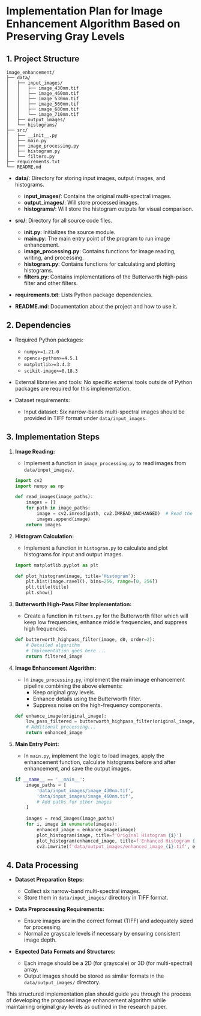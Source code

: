 # Implementation Plan for Image Enhancement Algorithm Based on Preserving Gray Levels

## 1. Project Structure

```plaintext
image_enhancement/
├── data/
│   ├── input_images/
│   │   ├── image_430nm.tif
│   │   ├── image_460nm.tif
│   │   ├── image_530nm.tif
│   │   ├── image_560nm.tif
│   │   ├── image_680nm.tif
│   │   └── image_710nm.tif
│   ├── output_images/
│   └── histograms/
├── src/
│   ├── __init__.py
│   ├── main.py
│   ├── image_processing.py
│   ├── histogram.py
│   └── filters.py
├── requirements.txt
└── README.md
```

- **data/**: Directory for storing input images, output images, and histograms.
  - **input_images/**: Contains the original multi-spectral images.
  - **output_images/**: Will store processed images.
  - **histograms/**: Will store the histogram outputs for visual comparison.

- **src/**: Directory for all source code files.
  - **__init__.py**: Initializes the source module.
  - **main.py**: The main entry point of the program to run image enhancement.
  - **image_processing.py**: Contains functions for image reading, writing, and processing.
  - **histogram.py**: Contains functions for calculating and plotting histograms.
  - **filters.py**: Contains implementations of the Butterworth high-pass filter and other filters.

- **requirements.txt**: Lists Python package dependencies.
- **README.md**: Documentation about the project and how to use it.

## 2. Dependencies

- Required Python packages:
  - `numpy>=1.21.0`
  - `opencv-python>=4.5.1`
  - `matplotlib>=3.4.3`
  - `scikit-image>=0.18.3`

- External libraries and tools: No specific external tools outside of Python packages are required for this implementation.

- Dataset requirements: 
  - Input dataset: Six narrow-bands multi-spectral images should be provided in TIFF format under `data/input_images`.

## 3. Implementation Steps

1. **Image Reading:**
   - Implement a function in `image_processing.py` to read images from `data/input_images/`.

    ```python
    import cv2
    import numpy as np
    
    def read_images(image_paths):
        images = []
        for path in image_paths:
            image = cv2.imread(path, cv2.IMREAD_UNCHANGED)  # Read the image in the same gray scale
            images.append(image)
        return images
    ```

2. **Histogram Calculation:**
   - Implement a function in `histogram.py` to calculate and plot histograms for input and output images.

    ```python
    import matplotlib.pyplot as plt
    
    def plot_histogram(image, title='Histogram'):
        plt.hist(image.ravel(), bins=256, range=[0, 256])
        plt.title(title)
        plt.show()
    ```

3. **Butterworth High-Pass Filter Implementation:**
   - Create a function in `filters.py` for the Butterworth filter which will keep low frequencies, enhance middle frequencies, and suppress high frequencies.

    ```python
    def butterworth_highpass_filter(image, d0, order=2):
        # Detailed algorithm
        # Implementation goes here ...
        return filtered_image
    ```

4. **Image Enhancement Algorithm:**
   - In `image_processing.py`, implement the main image enhancement pipeline combining the above elements:
     - Keep original gray levels.
     - Enhance details using the Butterworth filter.
     - Suppress noise on the high-frequency components.

    ```python
    def enhance_image(original_image):
        low_pass_filtered = butterworth_highpass_filter(original_image, d0=30, order=2)
        # Additional processing...
        return enhanced_image
    ```

5. **Main Entry Point:**
   - In `main.py`, implement the logic to load images, apply the enhancement function, calculate histograms before and after enhancement, and save the output images.

    ```python
    if __name__ == '__main__':
        image_paths = [
            'data/input_images/image_430nm.tif',
            'data/input_images/image_460nm.tif',
            # Add paths for other images
        ]
        
        images = read_images(image_paths)
        for i, image in enumerate(images):
            enhanced_image = enhance_image(image)
            plot_histogram(image, title=f'Original Histogram {i}')
            plot_histogram(enhanced_image, title=f'Enhanced Histogram {i}')
            cv2.imwrite(f'data/output_images/enhanced_image_{i}.tif', enhanced_image)
    ```

## 4. Data Processing

- **Dataset Preparation Steps:**
  - Collect six narrow-band multi-spectral images.
  - Store them in `data/input_images/` directory in TIFF format.

- **Data Preprocessing Requirements:**
  - Ensure images are in the correct format (TIFF) and adequately sized for processing.
  - Normalize grayscale levels if necessary by ensuring consistent image depth.

- **Expected Data Formats and Structures:**
  - Each image should be a 2D (for grayscale) or 3D (for multi-spectral) array.
  - Output images should be stored as similar formats in the `data/output_images/` directory.

This structured implementation plan should guide you through the process of developing the proposed image enhancement algorithm while maintaining original gray levels as outlined in the research paper.